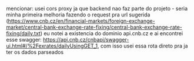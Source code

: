 

mencionar:
usei cors proxy ja que backend nao faz parte do projeto - seria minha primeira melhoria
fazendo o request pra url sugerida (https://www.cnb.cz/en/financial-markets/foreign-exchange-market/central-bank-exchange-rate-fixing/central-bank-exchange-rate-fixing/daily.txt) eu notei a existencia do dominio api.cnb.cz
e ai encontrei esse swagger: https://api.cnb.cz/cnbapi/swagger-ui.html#/%2Fexrates/dailyUsingGET_1, com isso usei essa rota direto pra ja ter os dados parseados

#